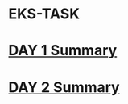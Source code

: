 # EKS-TASK

# [DAY 1 Summary](https://www.linkedin.com/posts/swapnilkhairnar78_eks-day1-selfreflection-activity-6685976166593028098-akEO)


# [DAY 2 Summary](https://www.linkedin.com/posts/swapnilkhairnar78_eks-day2-selfreflection-activity-6686965887238508544-pqY3)
